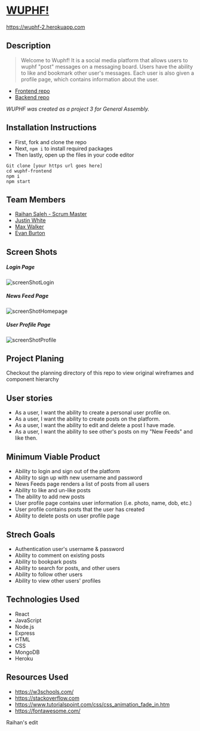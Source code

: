 # [WUPHF!](https://wuphf-2.herokuapp.com)
https://wuphf-2.herokuapp.com
## Description

> Welcome to Wuphf! It is a social media platform that allows users to wuphf "post" messages on a messaging board. Users have the ability to like and bookmark other user's messages. Each user is also given a profile page, which contains information about the user.

- [Frontend repo](https://github.com/GAP3/wuphf-frontend)
- [Backend repo](https://github.com/GAP3/wuphf-backend)

_WUPHF was created as a project 3 for General Assembly._

## Installation Instructions
* First, fork and clone the repo
* Next, `npm i` to install required packages 
* Then lastly, open up the files in your code editor

```
Git clone [your https url goes here]
cd wuphf-frontend
npm i
npm start
```

## Team Members
- [Raihan Saleh - Scrum Master](https://github.com/RaihanSaleh)
- [Justin White](https://github.com/JustinWhite814)
- [Max Walker](https://github.com/Max-V-Walker)
- [Evan Burton](https://github.com/evanburton77)

## Screen Shots
##### Login Page
![screenShotLogin](https://user-images.githubusercontent.com/80619820/119146868-112c5980-ba19-11eb-8bff-b3627ec9201b.png)

##### News Feed Page
![screenShotHomepage](https://user-images.githubusercontent.com/80619820/119146886-14274a00-ba19-11eb-90b2-a481bef5a657.png)

##### User Profile Page
![screenShotProfile](https://user-images.githubusercontent.com/80619820/119146895-15f10d80-ba19-11eb-834f-6584a88b84f4.png)

## Project Planing
Checkout the planning directory of this repo to view original wireframes and component hierarchy

## User stories
- As a user, I want the ability to create a personal user profile on.
- As a user, I want the ability to create posts on the platform.
- As a user, I want the ability to edit and delete a post I have made.
- As a user, I want the ability to see other's posts on my "New Feeds" and like then.

## Minimum Viable Product
- Ability to login and sign out of the platform
- Ability to sign up with new username and password
- News Feeds page renders a list of posts from all users
- Ability to like and un-like posts
- The ability to add new posts
- User profile page contains user information (i.e. photo, name, dob, etc.)
- User profile contains posts that the user has created
- Ability to delete posts on user profile page

## Strech Goals
- Authentication user's username & password
- Ability to comment on existing posts
- Ability to bookpark posts
- Ability to search for posts, and other users
- Ability to follow other users
- Ability to view other users' profiles

## Technologies Used
* React
* JavaScript
* Node.js
* Express
* HTML
* CSS
* MongoDB
* Heroku

## Resources Used
* https://w3schools.com/
* https://stackoverflow.com
* https://www.tutorialspoint.com/css/css_animation_fade_in.htm
* https://fontawesome.com/


Raihan's edit
